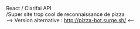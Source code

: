 React / Clarifai API   
 /Super site trop cool de reconnaissance de pizza\
 --> Version alternative : http://pizza-bot.surge.sh/ <--
